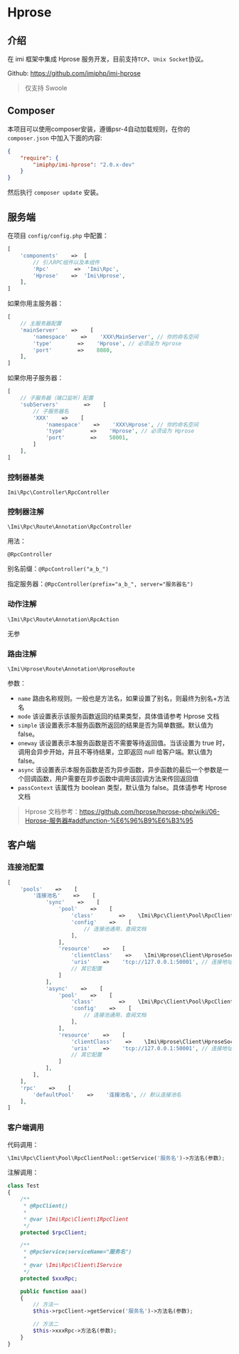 # Hprose

## 介绍

在 imi 框架中集成 Hprose 服务开发，目前支持`TCP`、`Unix Socket`协议。

Github: <https://github.com/imiphp/imi-hprose>

> 仅支持 Swoole

## Composer

本项目可以使用composer安装，遵循psr-4自动加载规则，在你的 `composer.json` 中加入下面的内容:

```json
{
    "require": {
        "imiphp/imi-hprose": "2.0.x-dev"
    }
}
```

然后执行 `composer update` 安装。

## 服务端

在项目 `config/config.php` 中配置：

```php
[
    'components'    =>  [
        // 引入RPC组件以及本组件
        'Rpc'        =>  'Imi\Rpc',
        'Hprose'    =>  'Imi\Hprose',
    ],
]
```

如果你用主服务器：

```php
[
    // 主服务器配置
    'mainServer'    =>    [
        'namespace'    =>    'XXX\MainServer', // 你的命名空间
        'type'        =>    'Hprose', // 必须设为 Hprose
        'port'        =>    8080,
    ],
]
```

如果你用子服务器：

```php
[
    // 子服务器（端口监听）配置
    'subServers'        =>    [
        // 子服务器名
        'XXX'    =>    [
            'namespace'    =>    'XXX\Hprose', // 你的命名空间
            'type'        =>    'Hprose', // 必须设为 Hprose
            'port'        =>    50001,
        ]
    ],
]
```

### 控制器基类

`Imi\Rpc\Controller\RpcController`

### 控制器注解

`\Imi\Rpc\Route\Annotation\RpcController`

用法：

`@RpcController`

别名前缀：`@RpcController("a_b_")`

指定服务器：`@RpcController(prefix="a_b_", server="服务器名")`

### 动作注解

`\Imi\Rpc\Route\Annotation\RpcAction`

无参

### 路由注解

`\Imi\Hprose\Route\Annotation\HproseRoute`

参数：

- `name` 路由名称规则。一般也是方法名，如果设置了别名，则最终为别名+方法名
- `mode` 该设置表示该服务函数返回的结果类型，具体值请参考 Hprose 文档
- `simple` 该设置表示本服务函数所返回的结果是否为简单数据。默认值为 false。
- `oneway` 该设置表示本服务函数是否不需要等待返回值。当该设置为 true 时，调用会异步开始，并且不等待结果，立即返回 null 给客户端。默认值为 false。
- `async` 该设置表示本服务函数是否为异步函数，异步函数的最后一个参数是一个回调函数，用户需要在异步函数中调用该回调方法来传回返回值
- `passContext` 该属性为 boolean 类型，默认值为 false。具体请参考 Hprose 文档

> Hprose 文档参考：<https://github.com/hprose/hprose-php/wiki/06-Hprose-服务器#addfunction-%E6%96%B9%E6%B3%95>

## 客户端

### 连接池配置

```php
[
    'pools'    =>    [
        '连接池名'    =>    [
            'sync'    =>    [
                'pool'    =>    [
                    'class'        =>    \Imi\Rpc\Client\Pool\RpcClientSyncPool::class,
                    'config'    =>    [
                        // 连接池通用，查阅文档
                    ],
                ],
                'resource'    =>    [
                    'clientClass'    =>    \Imi\Hprose\Client\HproseSocketClient::class,
                    'uris'    =>    'tcp://127.0.0.1:50001', // 连接地址
                    // 其它配置
                ]
            ],
            'async'    =>    [
                'pool'    =>    [
                    'class'        =>    \Imi\Rpc\Client\Pool\RpcClientCoroutinePool::class,
                    'config'    =>    [
                        // 连接池通用，查阅文档
                    ],
                ],
                'resource'    =>    [
                    'clientClass'    =>    \Imi\Hprose\Client\HproseSocketClient::class,
                    'uris'    =>    'tcp://127.0.0.1:50001', // 连接地址
                    // 其它配置
                ]
            ],
        ],
    ],
    'rpc'    =>    [
        'defaultPool'    =>    '连接池名', // 默认连接池名
    ],
]
```

### 客户端调用

代码调用：

```php
\Imi\Rpc\Client\Pool\RpcClientPool::getService('服务名')->方法名(参数);
```

注解调用：

```php
class Test
{
    /**
     * @RpcClient()
     *
     * @var \Imi\Rpc\Client\IRpcClient
     */
    protected $rpcClient;

    /**
     * @RpcService(serviceName="服务名")
     *
     * @var \Imi\Rpc\Client\IService
     */
    protected $xxxRpc;

    public function aaa()
    {
        // 方法一
        $this->rpcClient->getService('服务名')->方法名(参数);

        // 方法二
        $this->xxxRpc->方法名(参数);
    }
}
```
